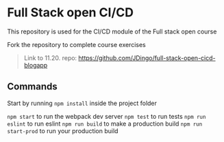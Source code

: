 # Full Stack open CI/CD

This repository is used for the CI/CD module of the Full stack open course

Fork the repository to complete course exercises

> Link to 11.20. repo: https://github.com/JDingo/full-stack-open-cicd-blogapp


## Commands

Start by running `npm install` inside the project folder

`npm start` to run the webpack dev server
`npm test` to run tests
`npm run eslint` to run eslint
`npm run build` to make a production build
`npm run start-prod` to run your production build
